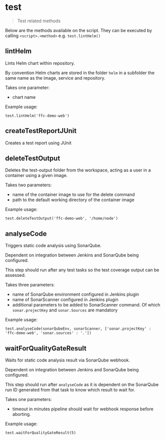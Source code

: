 # test

> Test related methods

Below are the methods available on the script. They can be executed by calling
`<script>.<method>` e.g. `test.lintHelm()`

## lintHelm

Lints Helm chart within repository.

By convention Helm charts are stored in the folder `helm` in a subfolder the
same name as the image, service and repository.

Takes one parameter:
- chart name

Example usage:

```
test.lintHelm('ffc-demo-web')
```

## createTestReportJUnit

Creates a test report using JUnit

## deleteTestOutput

Deletes the test-output folder from the workspace, acting as a user in a
container using a given image.

Takes two parameters:
- name of the container image to use for the delete command
- path to the default working directory of the container image

Example usage:

```
test.deleteTestOutput('ffc-demo-web', '/home/node')
```

## analyseCode

Triggers static code analysis using SonarQube.

Dependent on integration between Jenkins and SonarQube being configured.

This step should run after any test tasks so the test coverage output can be assessed.

Takes three parameters:
- name of SonarQube environment configured in Jenkins plugin
- name of SonarScanner configured in Jenkins plugin
- additional parameters to be added to SonarScanner command. Of which
  `sonar.projectKey` and `sonar.Sources` are mandatory

Example usage:

```
test.analyseCode(sonarQubeEnv, sonarScanner, ['sonar.projectKey' : 'ffc-demo-web', 'sonar.sources' : '.'])
```

## waitForQualityGateResult

Waits for static code analysis result via SonarQube webhook.

Dependent on integration between Jenkins and SonarQube being configured.

This step should run after `analyseCode` as it is dependent on the SonarQube
run ID generated from that task to know which result to wait for.

Takes one parameters:
- timeout in minutes pipeline should wait for webhook response before aborting.

Example usage:

```
test.waitForQualityGateResult(5)
```
